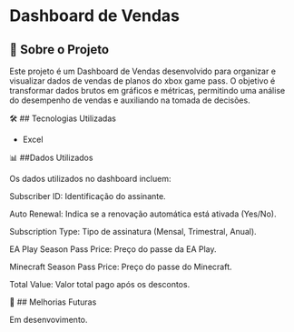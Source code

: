 # Dashboard de Vendas

## 📌 Sobre o Projeto

Este projeto é um Dashboard de Vendas desenvolvido para organizar e visualizar dados de vendas de planos do xbox game pass. O objetivo é transformar dados brutos em gráficos e métricas, permitindo uma análise do desempenho de vendas e auxiliando na tomada de decisões.

🛠️ ## Tecnologias Utilizadas

- Excel

📊 ##Dados Utilizados

Os dados utilizados no dashboard incluem:

Subscriber ID: Identificação do assinante.

Auto Renewal: Indica se a renovação automática está ativada (Yes/No).

Subscription Type: Tipo de assinatura (Mensal, Trimestral, Anual).

EA Play Season Pass Price: Preço do passe da EA Play.

Minecraft Season Pass Price: Preço do passe do Minecraft.

Total Value: Valor total pago após os descontos.

📌 ## Melhorias Futuras

Em desenvovimento.
 
